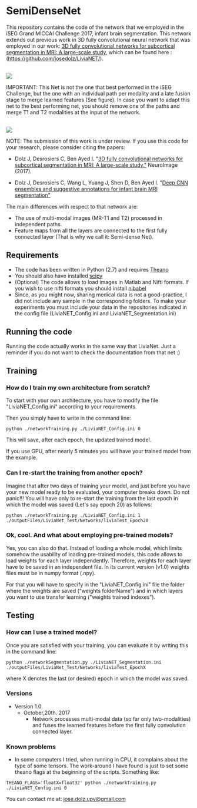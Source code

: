 # SemiDenseNet
This repository contains the code of the network that we employed in the iSEG Grand MICCAI Challenge 2017, infant brain segmentation. This network extends out previous work in 3D fully convolutional neural network that was employed in our work: [3D fully convolutional networks for subcortical segmentation in MRI: A large-scale study](http://www.sciencedirect.com/science/article/pii/S1053811917303324), which can be found here : (https://github.com/josedolz/LiviaNET/).

<br>
<img src="https://github.com/josedolz/SemiDenseNet/blob/master/Images/brainModalities.png" />
<br>

IMPORTANT: This Net is not the one that best performed in the iSEG Challenge, but the one with an individual path per modality and a late fusion stage to merge learned features (See figure). In case you want to adapt this net to the best performing net, you should remove one of the paths and merge T1 and T2 modalities at the input of the network. 

<br>
<img src="https://github.com/josedolz/SemiDenseNet/blob/master/Images/SemiDenseNET.png" />
<br>

NOTE: The submission of this work is under review. If you use this code for your research, please consider citing the papers:

- Dolz J, Desrosiers C, Ben Ayed I. "[3D fully convolutional networks for subcortical segmentation in MRI: A large-scale study."](http://www.sciencedirect.com/science/article/pii/S1053811917303324) NeuroImage (2017).

- Dolz J, Desrosiers C, Wang L, Yuang J, Shen D, Ben Ayed I. "[Deep CNN ensembles and suggestive annotations for infant brain MRI segmentation"](https://arxiv.org/pdf/1712.05319.pdf)

The main differences with respect to that network are:
- The use of multi-modal images (MR-T1 and T2) processed in independent paths.
- Feature maps from all the layers are connected to the first fully connected layer (That is why we call it: Semi-dense Net).

## Requirements

- The code has been written in Python (2.7) and requires [Theano](http://deeplearning.net/software/theano/)
- You should also have installed [scipy](https://www.scipy.org/)
- (Optional) The code allows to load images in Matlab and Nifti formats. If you wish to use nifti formats you should install [nibabel](http://nipy.org/nibabel/) 
- Since, as you might now, sharing medical data is not a good-practice, I did not include any sample in the corresponding folders. To make your experiments you must include your data in the repositories indicated in the config file (LiviaNET_Config.ini and LiviaNET_Segmentation.ini)

## Running the code

Running the code actually works in the same way that LiviaNet. Just a reminder if you do not want to check the documentation from that net :)

## Training

### How do I train my own architecture from scratch?

To start with your own architecture, you have to modify the file "LiviaNET_Config.ini" according to your requirements.

Then you simply have to write in the command line:

```
python ./networkTraining.py ./LiviaNET_Config.ini 0
```

This will save, after each epoch, the updated trained model.

If you use GPU, after nearly 5 minutes you will have your trained model from the example.

### Can I re-start the training from another epoch?

Imagine that after two days of training your model, and just before you have your new model ready to be evaluated, your computer breaks down. Do not panic!!! You will have only to re-start the training from the last epoch in which the model was saved (Let's say epoch 20) as follows:

```
python ./networkTraining.py ./LiviaNET_Config.ini 1 ./outputFiles/LiviaNet_Test/Networks/liviaTest_Epoch20
```

### Ok, cool. And what about employing pre-trained models?

Yes, you can also do that. Instead of loading a whole model, which limits somehow the usability of loading pre-trained models, this code allows to load weights for each layer independently. Therefore, weights for each layer have to be saved in an independent file. In its current version (v1.0) weights files must be in numpy format (.npy).

For that you will have to specify in the "LiviaNET_Config.ini" file the folder where the weights are saved ("weights folderName") and in which layers you want to use transfer learning ("weights trained indexes").

## Testing

### How can I use a trained model?

Once you are satisfied with your training, you can evaluate it by writing this in the command line:

```
python ./networkSegmentation.py ./LiviaNET_Segmentation.ini ./outputFiles/LiviaNet_Test/Networks/liviaTest_EpochX
```
where X denotes the last (or desired) epoch in which the model was saved.

### Versions
- Version 1.0. 
  * October,20th. 2017
    * Network processes multi-modal data (so far only two-modalities) and fuses the learned features before the first fully convolution connected layer.


### Known problems
* In some computers I tried, when running in CPU, it complains about the type of some tensors. The work-around I have found is just to set some theano flags at the beginning of the scripts. Something like:

```
THEANO_FLAGS='floatX=float32' python ./networkTraining.py ./LiviaNET_Config.ini 0
```

You can contact me at: jose.dolz.upv@gmail.com
